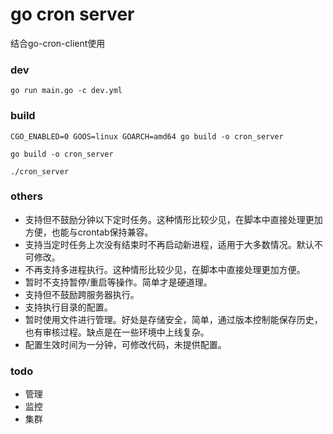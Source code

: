 # go cron server

结合go-cron-client使用

### dev

```
go run main.go -c dev.yml
```

### build

```
CGO_ENABLED=0 GOOS=linux GOARCH=amd64 go build -o cron_server
```

```
go build -o cron_server
```

```
./cron_server
```

### others

* 支持但不鼓励分钟以下定时任务。这种情形比较少见，在脚本中直接处理更加方便，也能与crontab保持兼容。
* 支持当定时任务上次没有结束时不再启动新进程，适用于大多数情况。默认不可修改。
* 不再支持多进程执行。这种情形比较少见，在脚本中直接处理更加方便。
* 暂时不支持暂停/重启等操作。简单才是硬道理。
* 支持但不鼓励跨服务器执行。
* 支持执行目录的配置。
* 暂时使用文件进行管理。好处是存储安全，简单，通过版本控制能保存历史，也有审核过程。缺点是在一些环境中上线复杂。
* 配置生效时间为一分钟，可修改代码，未提供配置。

### todo

* 管理
* 监控
* 集群
